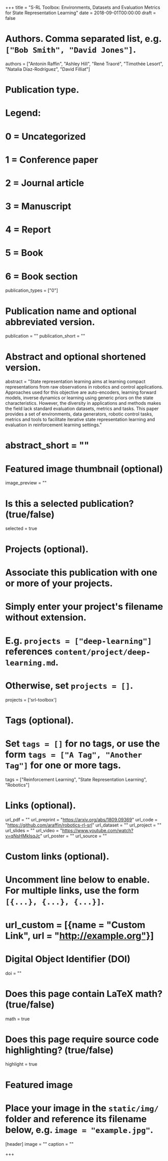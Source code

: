 +++
title = "S-RL Toolbox: Environments, Datasets and Evaluation Metrics for State Representation Learning"
date = 2018-09-01T00:00:00
draft = false

# Authors. Comma separated list, e.g. `["Bob Smith", "David Jones"]`.
authors = ["Antonin Raffin", "Ashley Hill", "René Traoré", "Timothée Lesort", "Natalia Díaz-Rodríguez", "David Filliat"]

# Publication type.
# Legend:
# 0 = Uncategorized
# 1 = Conference paper
# 2 = Journal article
# 3 = Manuscript
# 4 = Report
# 5 = Book
# 6 = Book section
publication_types = ["0"]

# Publication name and optional abbreviated version.
publication = ""
publication_short = ""

# Abstract and optional shortened version.
abstract = "State representation learning aims at learning compact representations from raw observations in robotics and control applications. Approaches used for this objective are auto-encoders, learning forward models, inverse dynamics or learning using generic priors on the state characteristics. However, the diversity in applications and methods makes the field lack standard evaluation datasets, metrics and tasks. This paper provides a set of environments, data generators, robotic control tasks, metrics and tools to facilitate iterative state representation learning and evaluation in reinforcement learning settings."
# abstract_short = ""

# Featured image thumbnail (optional)
image_preview = ""

# Is this a selected publication? (true/false)
selected = true

# Projects (optional).
#   Associate this publication with one or more of your projects.
#   Simply enter your project's filename without extension.
#   E.g. `projects = ["deep-learning"]` references `content/project/deep-learning.md`.
#   Otherwise, set `projects = []`.
projects = ['srl-toolbox']

# Tags (optional).
#   Set `tags = []` for no tags, or use the form `tags = ["A Tag", "Another Tag"]` for one or more tags.
tags = ["Reinforcement Learning", "State Representation Learning", "Robotics"]

# Links (optional).
url_pdf = ""
url_preprint = "https://arxiv.org/abs/1809.09369"
url_code = "https://github.com/araffin/robotics-rl-srl"
url_dataset = ""
url_project = ""
url_slides = ""
url_video = "https://www.youtube.com/watch?v=qNsHMkIsqJc"
url_poster = ""
url_source = ""

# Custom links (optional).
#   Uncomment line below to enable. For multiple links, use the form `[{...}, {...}, {...}]`.
# url_custom = [{name = "Custom Link", url = "http://example.org"}]

# Digital Object Identifier (DOI)
doi = ""

# Does this page contain LaTeX math? (true/false)
math = true

# Does this page require source code highlighting? (true/false)
highlight = true

# Featured image
# Place your image in the `static/img/` folder and reference its filename below, e.g. `image = "example.jpg"`.
[header]
image = ""
caption = ""

+++
